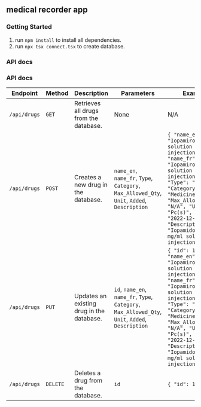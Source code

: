 ## medical recorder app

### Getting Started

1. run `npm install` to install all dependencies.
2. run `npx tsx connect.tsx` to create database.


### API docs
### API docs
| Endpoint | Method | Description | Parameters | Example |
|----------|--------|-------------|------------|---------|
| `/api/drugs` | `GET` | Retrieves all drugs from the database. | None | N/A |
| `/api/drugs` | `POST` | Creates a new drug in the database. | `name_en`, `name_fr`, `Type`, `Category`, `Max_Allowed_Qty`, `Unit`, `Added`, `Description` | `{ "name_en": "Iopamiro 370mg/ml solution for injection 100ml", "name_fr": "Iopamiro 370mg/ml solution for injection 100ml", "Type": "Drug", "Category": "Medicine", "Max_Allowed_Qty": "N/A", "Unit": "Pc(s)", "Added": "2022-12-08", "Description": "Iopamidol 370 mg/ml solution for injection 100ml" }` |
| `/api/drugs` | `PUT` | Updates an existing drug in the database. | `id`, `name_en`, `name_fr`, `Type`, `Category`, `Max_Allowed_Qty`, `Unit`, `Added`, `Description` | `{ "id": 1, "name_en": "Iopamiro 370mg/ml solution for injection 100ml", "name_fr": "Iopamiro 370mg/ml solution for injection 100ml", "Type": "Drug", "Category": "Medicine", "Max_Allowed_Qty": "N/A", "Unit": "Pc(s)", "Added": "2022-12-08", "Description": "Iopamidol 370 mg/ml solution for injection 100ml" }` |
| `/api/drugs` | `DELETE` | Deletes a drug from the database. | `id` | `{ "id": 1 }` |